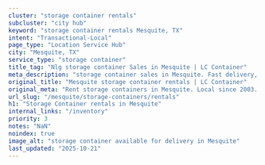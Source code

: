 ```yaml
---
cluster: "storage container rentals"
subcluster: "city hub"
keyword: "storage container rentals Mesquite, TX"
intent: "Transactional-Local"
page_type: "Location Service Hub"
city: "Mesquite, TX"
service_type: "storage container"
title_tag: "Nlg storage container Sales in Mesquite | LC Container"
meta_description: "storage container sales in Mesquite. Fast delivery, competitive pricing. Serving storage containers area. Quote ID: M7L. Call (214) 524-4168 for your free quote today."
original_title: "Mesquite storage container rentals | LC Container"
original_meta: "Rent storage containers in Mesquite. Local since 2003. Flexible rental terms. Same-week delivery available. Get your free quote — call (214) 524-4168 today."
url_slug: "/mesquite/storage-containers/rentals"
h1: "Storage Container rentals in Mesquite"
internal_links: "/inventory"
priority: 3
notes: "NaN"
noindex: true
image_alt: "storage container available for delivery in Mesquite"
last_updated: "2025-10-21"
---
```


<!-- TODO: Add unique city/inventory copy, images, and internal links here. -->

